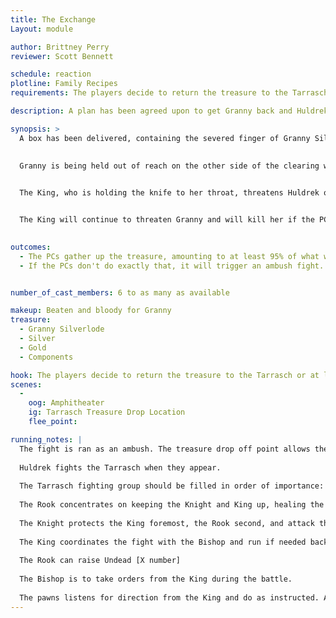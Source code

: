 ```yaml
---
title: The Exchange
Layout: module

author: Brittney Perry
reviewer: Scott Bennett

schedule: reaction
plotline: Family Recipes
requirements: The players decide to return the treasure to the Tarrasch or at least pretend to. Lead into from the module "Emergency Help Wanted"

description: A plan has been agreed upon to get Granny back and Huldrek is willing to go along with it, so long as the PCs convince him to. 

synopsis: >
  A box has been delivered, containing the severed finger of Granny Silverlode. Huldrek has been convinced about a plan and is willing to do as asked. The PCs prepare their plan, the shack prepares to counter. The PCs have one hour from the time the box is delivered to the time the treasure is delivered.
  
  
  Granny is being held out of reach on the other side of the clearing with a knife to her throat. Her magnificat beard has been shorn close to her face and she has been beaten, her severed finger stump covered in blood. 


  The King, who is holding the knife to her throat, threatens Huldrek or whoever enters the clearing with killing Granny if they do not stop and say the password. They are insisnt the password needs to be said in order to continue. 


  The King will continue to threaten Granny and will kill her if the PCs get to close, or if he doesn't like the way the battle is going. 
 

outcomes: 
  - The PCs gather up the treasure, amounting to at least 95% of what was taken, allow Huldrek to take it to the agreed upon place under one hour, and leave without any PC involvement. Granny is released into town
  - If the PCs don't do exactly that, it will trigger an ambush fight. The King will kill Granny at the drop off point if he thinks the battle isn't going their way.


number_of_cast_members: 6 to as many as available

makeup: Beaten and bloody for Granny
treasure: 
  - Granny Silverlode
  - Silver
  - Gold
  - Components

hook: The players decide to return the treasure to the Tarrasch or at least pretend to. Lead into from the module "Emergency Help Wanted"
scenes: 
  - 
    oog: Amphitheater
    ig: Tarrasch Treasure Drop Location
    flee_point: 

running_notes: |
  The fight is ran as an ambush. The treasure drop off point allows the NPCs to get in close and attack from the rear and sides, pushing the PCs forward and together. At no point do the Tarrasch allow themselves to be cut off from retreat. When there are about four Tarrasch left, a retreat is be called and the rest flee and the King will kill Granny.
  
  Huldrek fights the Tarrasch when they appear.
  
  The Tarrasch fighting group should be filled in order of importance: the Tarrasch King, the Tarrasch Bishop, the Tarrasch Rook, the Tarrasch Knight, then the Tarrasch White Pawn, then Tarrasch Black Pawn Chaos Caster and Fighter.
  
  The Rook concentrates on keeping the Knight and King up, healing the pawns as needed.
  
  The Knight protects the King foremost, the Rook second, and attack third.
  
  The King coordinates the fight with the Bishop and run if needed back to Granny. Protect the Rook only if needed.
  
  The Rook can raise Undead [X number]
  
  The Bishop is to take orders from the King during the battle.
  
  The pawns listens for direction from the King and do as instructed. Any remaining Pawns flee when there are four (King, Bishop, Knight, Rook or any combo to make for total) Tarrasch members left standing. They retreat if the King goes down at anytime.
---
```

